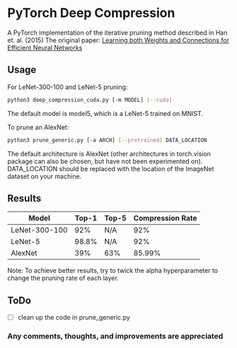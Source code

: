 # PyTorch Deep Compression

A PyTorch implementation of the iterative pruning method described in Han et. al. (2015)
The original paper: [Learning both Weights and Connections for Efficient Neural Networks](https://arxiv.org/abs/1506.02626)

## Usage

For LeNet-300-100 and LeNet-5 pruning:
```bash
python3 deep_compression_cuda.py [-m MODEL] [--cuda]
```
The default model is model5, which is a LeNet-5 trained on MNIST.

To prune an AlexNet:
```bash
python3 prune_generic.py [-a ARCH] [--pretrained] DATA_LOCATION
```
The default architecture is AlexNet (other architectures in torch.vision package can also be chosen, but have not been experimented on). DATA_LOCATION should be replaced with the location of the ImageNet dataset on your machine.

## Results

| Model  | Top-1 | Top-5 | Compression Rate |
| ------------- | ------------- | ------------- |  ------------- |
| LeNet-300-100 | 92% | N/A | 92% |
| LeNet-5 | 98.8% | N/A | 92% |
| AlexNet | 39% | 63% | 85.99% |

Note: To achieve better results, try to twick the alpha hyperparameter to change the pruning rate of each layer.

## ToDo
- [ ] clean up the code in prune_generic.py

### Any comments, thoughts, and improvements are appreciated
